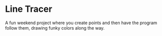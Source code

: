 Line Tracer
===========

A fun weekend project where you create points and then have the program follow them, drawing funky colors along the way.
